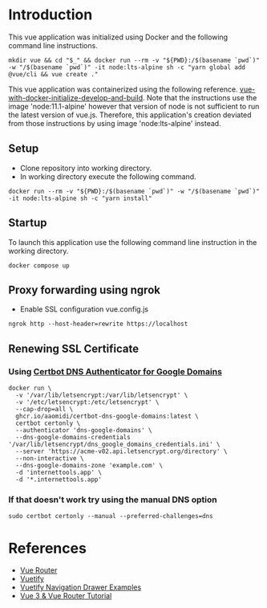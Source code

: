 # Introduction
This vue application was initialized using Docker and the following command line instructions.
```
mkdir vue && cd "$_" && docker run --rm -v "${PWD}:/$(basename `pwd`)" -w "/$(basename `pwd`)" -it node:lts-alpine sh -c "yarn global add @vue/cli && vue create ."
```
This vue application was containerized using the following reference.  [vue-with-docker-initialize-develop-and-build](https://medium.com/@jwdobken/vue-with-docker-initialize-develop-and-build-51fad21ad5e6).  Note that the instructions use the image 'node:11.1-alpine' however that version of node is not sufficient to run the latest version of vue.js.  Therefore, this application's creation deviated from those instructions by using image 'node:lts-alpine' instead.
## Setup
- Clone repository into working directory.
- In working directory execute the following command.
```
docker run --rm -v "${PWD}:/$(basename `pwd`)" -w "/$(basename `pwd`)" -it node:lts-alpine sh -c "yarn install"
```
## Startup
To launch this application use the following command line instruction in the working directory.
```
docker compose up
```

## Proxy forwarding using ngrok
- Enable SSL configuration vue.config.js
```
ngrok http --host-header=rewrite https://localhost
```

## Renewing SSL Certificate
### Using [Certbot DNS Authenticator for Google Domains](https://github.com/aaomidi/certbot-dns-google-domains)
```
docker run \
  -v '/var/lib/letsencrypt:/var/lib/letsencrypt' \
  -v '/etc/letsencrypt:/etc/letsencrypt' \
  --cap-drop=all \
  ghcr.io/aaomidi/certbot-dns-google-domains:latest \
  certbot certonly \
  --authenticator 'dns-google-domains' \
  --dns-google-domains-credentials '/var/lib/letsencrypt/dns_google_domains_credentials.ini' \
  --server 'https://acme-v02.api.letsencrypt.org/directory' \
  --non-interactive \
  --dns-google-domains-zone 'example.com' \
  -d 'internettools.app' \
  -d '*.internettools.app'
```
### If that doesn't work try using the manual DNS option
```
sudo certbot certonly --manual --preferred-challenges=dns
```

# References
- [Vue Router](https://router.vuejs.org/)
- [Vuetify](https://vuetifyjs.com/en/)
- [Vuetify Navigation Drawer Examples](https://codingbeautydev.com/blog/vuetify-navigation-drawer/)
- [Vue 3 & Vue Router Tutorial](https://www.vuemastery.com/blog/vue-router-a-tutorial-for-vue-3/)

